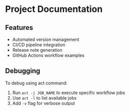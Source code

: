 # Project Documentation

## Features
- Automated version management
- CI/CD pipeline integration
- Release note generation
- GitHub Actions workflow examples

## Debugging
To debug using act command:
1. Run `act -j JOB_NAME` to execute specific workflow jobs
2. Use `act -l` to list available jobs
3. Add `-v` flag for verbose output

